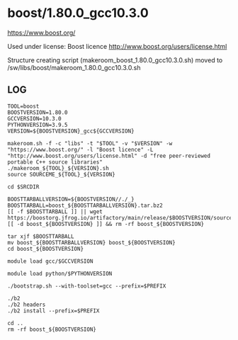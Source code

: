 boost/1.80.0_gcc10.3.0
========================

<https://www.boost.org/>

Used under license:
Boost licence
<http://www.boost.org/users/license.html>

Structure creating script (makeroom_boost_1.80.0_gcc10.3.0.sh) moved to /sw/libs/boost/makeroom_1.80.0_gcc10.3.0.sh

LOG
---

    TOOL=boost
    BOOSTVERSION=1.80.0
    GCCVERSION=10.3.0
    PYTHONVERSION=3.9.5
    VERSION=${BOOSTVERSION}_gcc${GCCVERSION}

    makeroom.sh -f -c "libs" -t "$TOOL" -v "$VERSION" -w "https://www.boost.org/" -l "Boost licence" -L "http://www.boost.org/users/license.html" -d "free peer-reviewed portable C++ source libraries"
    ./makeroom_${TOOL}_${VERSION}.sh
    source SOURCEME_${TOOL}_${VERSION}

    cd $SRCDIR

    BOOSTTARBALLVERSION=${BOOSTVERSION//./_}
    BOOSTTARBALL=boost_${BOOSTTARBALLVERSION}.tar.bz2
    [[ -f $BOOSTTARBALL ]] || wget  https://boostorg.jfrog.io/artifactory/main/release/$BOOSTVERSION/source/$BOOSTTARBALL
    [[ -d boost_${BOOSTVERSION} ]] && rm -rf boost_${BOOSTVERSION}

    tar xjf $BOOSTTARBALL
    mv boost_${BOOSTTARBALLVERSION} boost_${BOOSTVERSION}
    cd boost_${BOOSTVERSION}

    module load gcc/$GCCVERSION

    module load python/$PYTHONVERSION

    ./bootstrap.sh --with-toolset=gcc --prefix=$PREFIX

    ./b2
    ./b2 headers
    ./b2 install --prefix=$PREFIX

    cd ..
    rm -rf boost_${BOOSTVERSION}
